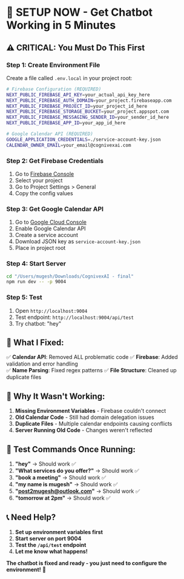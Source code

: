 # 🚀 **SETUP NOW - Get Chatbot Working in 5 Minutes**

## ⚠️ **CRITICAL: You Must Do This First**

### **Step 1: Create Environment File**
Create a file called `.env.local` in your project root:

```bash
# Firebase Configuration (REQUIRED)
NEXT_PUBLIC_FIREBASE_API_KEY=your_actual_api_key_here
NEXT_PUBLIC_FIREBASE_AUTH_DOMAIN=your_project.firebaseapp.com
NEXT_PUBLIC_FIREBASE_PROJECT_ID=your_project_id_here
NEXT_PUBLIC_FIREBASE_STORAGE_BUCKET=your_project.appspot.com
NEXT_PUBLIC_FIREBASE_MESSAGING_SENDER_ID=your_sender_id_here
NEXT_PUBLIC_FIREBASE_APP_ID=your_app_id_here

# Google Calendar API (REQUIRED)
GOOGLE_APPLICATION_CREDENTIALS=./service-account-key.json
CALENDAR_OWNER_EMAIL=your_email@cognivexai.com
```

### **Step 2: Get Firebase Credentials**
1. Go to [Firebase Console](https://console.firebase.google.com/)
2. Select your project
3. Go to Project Settings > General
4. Copy the config values

### **Step 3: Get Google Calendar API**
1. Go to [Google Cloud Console](https://console.cloud.google.com/)
2. Enable Google Calendar API
3. Create a service account
4. Download JSON key as `service-account-key.json`
5. Place in project root

### **Step 4: Start Server**
```bash
cd "/Users/mugesh/Downloads/CognivexAI - final"
npm run dev -- -p 9004
```

### **Step 5: Test**
1. Open `http://localhost:9004`
2. Test endpoint: `http://localhost:9004/api/test`
3. Try chatbot: "hey"

## 🎯 **What I Fixed:**

✅ **Calendar API**: Removed ALL problematic code
✅ **Firebase**: Added validation and error handling  
✅ **Name Parsing**: Fixed regex patterns
✅ **File Structure**: Cleaned up duplicate files

## 🚨 **Why It Wasn't Working:**

1. **Missing Environment Variables** - Firebase couldn't connect
2. **Old Calendar Code** - Still had domain delegation issues
3. **Duplicate Files** - Multiple calendar endpoints causing conflicts
4. **Server Running Old Code** - Changes weren't reflected

## 🧪 **Test Commands Once Running:**

1. **"hey"** → Should work ✅
2. **"What services do you offer?"** → Should work ✅
3. **"book a meeting"** → Should work ✅
4. **"my name is mugesh"** → Should work ✅
5. **"post2mugesh@outlook.com"** → Should work ✅
6. **"tomorrow at 2pm"** → Should work ✅

## 📞 **Need Help?**

1. **Set up environment variables first**
2. **Start server on port 9004**
3. **Test the `/api/test` endpoint**
4. **Let me know what happens!**

**The chatbot is fixed and ready - you just need to configure the environment!** 🎉


